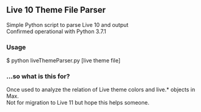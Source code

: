 ## Live 10 Theme File Parser
Simple Python script to parse Live 10 and output <br>
Confirmed operational with Python 3.7.1<br>

### Usage
$ python liveThemeParser.py [live theme file]

### ...so what is this for?
Once used to analyze the relation of Live theme colors and live.* objects in Max.<br>
Not for migration to Live 11 but hope this helps someone.
